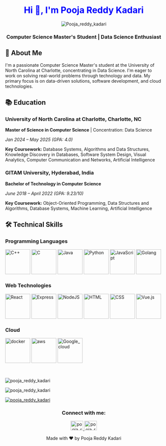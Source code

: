 <h1 align="center" style="color:blue">Hi 👋, I'm Pooja Reddy Kadari</h1>

<p align="center"> 
  <img src="https://komarev.com/ghpvc/?username=pooja0207k&label=Profile%20views&color=0e75b6&style=flat" alt="Pooja_reddy_kadari" /> 
</p>

<h3 align="center">Computer Science Master's Student | Data Science Enthusiast</h3>

## 🚀 About Me
<p>
  I'm a passionate Computer Science Master's student at the University of North Carolina at Charlotte, concentrating in Data Science. I'm eager to work on solving real-world problems through technology and data. My primary focus is on data-driven solutions, software development, and cloud technologies.
</p>

## 📚 Education
### University of North Carolina at Charlotte, Charlotte, NC
<p><strong>Master of Science in Computer Science</strong> | Concentration: Data Science</p>
<p><em>Jan 2024 – May 2025 (GPA: 4.0)</em></p>
<p><strong>Key Coursework:</strong> Database Systems, Algorithms and Data Structures, Knowledge Discovery in Databases, Software System Design, Visual Analytics, Computer Communication and Networks, Artificial Intelligence</p>

### GITAM University, Hyderabad, India
<p><strong>Bachelor of Technology in Computer Science</strong></p>
<p><em>June 2018 – April 2022 (GPA: 9.23/10)</em></p>
<p><strong>Key Coursework:</strong> Object-Oriented Programming, Data Structures and Algorithms, Database Systems, Machine Learning, Artificial Intelligence</p>

## 🛠️ Technical Skills

### Programming Languages
<p>
  <img src="https://upload.wikimedia.org/wikipedia/commons/1/18/C_Programming_Language.svg" alt="C++" width="80" height="80">
  <img src="https://upload.wikimedia.org/wikipedia/commons/1/18/ISO_C%2B%2B_Logo.svg" alt="C" width="80" height="80">
  <img src="https://th.bing.com/th/id/OIP.KNUWp-5eUtk92ziIj9mJSwAAAA?rs=1&pid=ImgDetMain" alt="Java" width="80" height="80">
  <img src="https://upload.wikimedia.org/wikipedia/commons/c/c3/Python-logo-notext.svg" alt="Python" width="80" height="80">
  <img src="https://logos-world.net/wp-content/uploads/2023/02/JavaScript-Emblem.png" alt="JavaScript" width="80" height="80">
  <img src="https://upload.wikimedia.org/wikipedia/commons/thumb/0/05/Go_Logo_Blue.svg/1200px-Go_Logo_Blue.svg.png" alt="Golang" width="80" height="80">
</p>

### Web Technologies
<p>
  <img src="https://th.bing.com/th/id/OIP.9c0Aadk9V1TemVqw7fByyQHaEK?rs=1&pid=ImgDetMain" alt="React" width="80" height="80">
  <img src="https://itguru.vn/blog/wp-content/uploads/2020/06/Express-JS-logo.jpg" alt="Express" width="80" height="80">
  <img src="https://download.logo.wine/logo/Node.js/Node.js-Logo.wine.png" alt="NodeJS" width="80" height="80">
  <img src="https://clipartcraft.com/images/html5-logo-png-transparent-5.png" alt="HTML" width="80" height="80">
  <img src="https://upload.wikimedia.org/wikipedia/commons/6/62/CSS3_logo.svg" alt="CSS" width="80" height="80">
  <img src="https://upload.wikimedia.org/wikipedia/commons/thumb/9/95/Vue.js_Logo_2.svg/1200px-Vue.js_Logo_2.svg.png" alt="Vue.js" width="80" height="80">
</p>


### Cloud
<p>
  <img src="https://th.bing.com/th/id/OIP.kY-iKNMB6IHDzoeQlMW3fAHaEK?rs=1&pid=ImgDetMain" alt="docker" width="80" height="80">
  <img src="https://th.bing.com/th/id/OIP.XQ-zI0Ib-6hWNj_b0Rre5AHaHa?rs=1&pid=ImgDetMain" alt="aws" width="80" height="80">
  <img src="https://logos-world.net/wp-content/uploads/2021/02/Google-Cloud-Emblem.png" alt="Google_cloud" width="80" height="80">
</p>

<br>

<p>
  <img src="https://github-readme-stats.vercel.app/api/top-langs?username=pooja0207k&show_icons=true&locale=en&layout=compact" alt="pooja_reddy_kadari" />
</p>

<p>
  <img src="https://github-readme-stats.vercel.app/api?username=pooja0207k&show_icons=true&locale=en" alt="pooja_reddy_kadari" />
</p>


<div>
  <p>
    <a href="https://github.com/ryo-ma/github-profile-trophy">
      <img src="https://github-profile-trophy.vercel.app/?username=pooja0207k" alt="pooja_reddy_kadari" />
    </a>
  </p>
</div>

<h3 align="center">Connect with me:</h3>
<p align="center">
  <a href="https://www.linkedin.com/in/poojareddykadari" target="blank">
    <img src="https://raw.githubusercontent.com/rahuldkjain/github-profile-readme-generator/master/src/images/icons/Social/linked-in-alt.svg" alt="pooja_reddy_kadari" height="30" width="40" />
  </a>
  <a href="https://www.instagram.com/poojareddykadari_?igsh=M2xwMnhkZ2tla3ly" target="blank">
    <img src="https://raw.githubusercontent.com/rahuldkjain/github-profile-readme-generator/master/src/images/icons/Social/instagram.svg" alt="pooja_reddy_kadari" height="30" width="40" />
  </a>
</p>

<p align="center">Made with ❤️ by Pooja Reddy Kadari</p>
